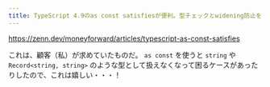 ```yaml
---
title: TypeScript 4.9のas const satisfiesが便利。型チェックとwidening防止を同時に行う
---
```


https://zenn.dev/moneyforward/articles/typescript-as-const-satisfies

これは、顧客（私）が求めていたものだ。
`as const` を使うと `string` や `Record<string, string>` のような型として扱えなくなって困るケースがあったりしたので、これは嬉しい・・・！

